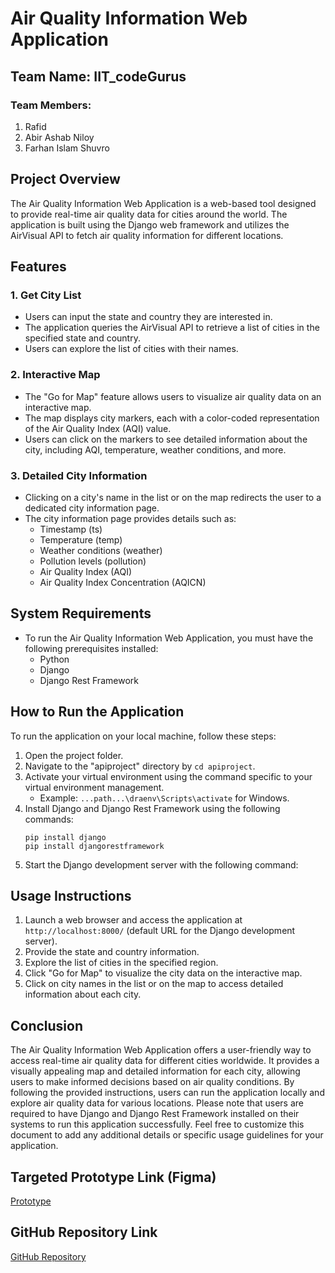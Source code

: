 # Air Quality Information Web Application

## Team Name: IIT_codeGurus
### Team Members:
1. Rafid
2. Abir Ashab Niloy
3. Farhan Islam Shuvro

## Project Overview
The Air Quality Information Web Application is a web-based tool designed to provide real-time air quality data for cities around the world. The application is built using the Django web framework and utilizes the AirVisual API to fetch air quality information for different locations.

## Features

### 1. Get City List
- Users can input the state and country they are interested in.
- The application queries the AirVisual API to retrieve a list of cities in the specified state and country.
- Users can explore the list of cities with their names.

### 2. Interactive Map
- The "Go for Map" feature allows users to visualize air quality data on an interactive map.
- The map displays city markers, each with a color-coded representation of the Air Quality Index (AQI) value.
- Users can click on the markers to see detailed information about the city, including AQI, temperature, weather conditions, and more.

### 3. Detailed City Information
- Clicking on a city's name in the list or on the map redirects the user to a dedicated city information page.
- The city information page provides details such as:
  - Timestamp (ts)
  - Temperature (temp)
  - Weather conditions (weather)
  - Pollution levels (pollution)
  - Air Quality Index (AQI)
  - Air Quality Index Concentration (AQICN)

## System Requirements
- To run the Air Quality Information Web Application, you must have the following prerequisites installed:
  - Python
  - Django
  - Django Rest Framework

## How to Run the Application
To run the application on your local machine, follow these steps:

1. Open the project folder.
2. Navigate to the "apiproject" directory by `cd apiproject`.
3. Activate your virtual environment using the command specific to your virtual environment management.
   - Example: `...path...\draenv\Scripts\activate` for Windows.
4. Install Django and Django Rest Framework using the following commands:
    ```
    pip install django
    pip install djangorestframework
    ```
5. Start the Django development server with the following command:

## Usage Instructions
1. Launch a web browser and access the application at `http://localhost:8000/` (default URL for the Django development server).
2. Provide the state and country information.
3. Explore the list of cities in the specified region.
4. Click "Go for Map" to visualize the city data on the interactive map.
5. Click on city names in the list or on the map to access detailed information about each city.

## Conclusion
The Air Quality Information Web Application offers a user-friendly way to access real-time air quality data for different cities worldwide. It provides a visually appealing map and detailed information for each city, allowing users to make informed decisions based on air quality conditions. By following the provided instructions, users can run the application locally and explore air quality data for various locations. Please note that users are required to have Django and Django Rest Framework installed on their systems to run this application successfully. Feel free to customize this document to add any additional details or specific usage guidelines for your application.

## Targeted Prototype Link (Figma)
[Prototype](https://www.figma.com/proto/wC7zZfKiTu36lWqWHIme7x/IIT_codeGurus?type=design&node-id=57-1278&t=kaJ5xuVvXXYZ4dek-1&scaling=scale-down&page-id=0%3A1&starting-point-node-id=57%3A1278&mode=design)

## GitHub Repository Link
[GitHub Repository](https://github.com/Abir-Ashab/IIT_codeGurus)
